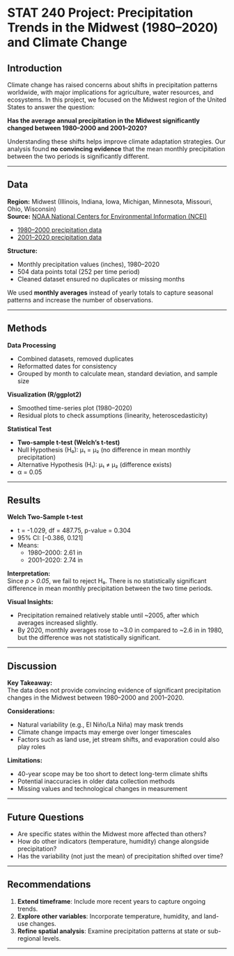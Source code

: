 # STAT 240 Project: Precipitation Trends in the Midwest (1980–2020) and Climate Change

## Introduction
Climate change has raised concerns about shifts in precipitation patterns worldwide, with major implications for agriculture, water resources, and ecosystems. In this project, we focused on the Midwest region of the United States to answer the question:  

**Has the average annual precipitation in the Midwest significantly changed between 1980–2000 and 2001–2020?**

Understanding these shifts helps improve climate adaptation strategies. Our analysis found **no convincing evidence** that the mean monthly precipitation between the two periods is significantly different.

---

## Data

**Region:** Midwest (Illinois, Indiana, Iowa, Michigan, Minnesota, Missouri, Ohio, Wisconsin)  
**Source:** [NOAA National Centers for Environmental Information (NCEI)](https://www.ncei.noaa.gov/)  
- [1980–2000 precipitation data](https://www.ncei.noaa.gov/access/monitoring/climate-at-a-glance/regional/time-series/102/pcp/1/0/1980-2000)  
- [2001–2020 precipitation data](https://www.ncei.noaa.gov/access/monitoring/climate-at-a-glance/regional/time-series/102/pcp/1/0/2001-2020)  

**Structure:**  
- Monthly precipitation values (inches), 1980–2020  
- 504 data points total (252 per time period)  
- Cleaned dataset ensured no duplicates or missing months  

We used **monthly averages** instead of yearly totals to capture seasonal patterns and increase the number of observations.

---

## Methods

**Data Processing**
- Combined datasets, removed duplicates  
- Reformatted dates for consistency  
- Grouped by month to calculate mean, standard deviation, and sample size  

**Visualization (R/ggplot2)**
- Smoothed time-series plot (1980–2020)  
- Residual plots to check assumptions (linearity, heteroscedasticity)  

**Statistical Test**
- **Two-sample t-test (Welch’s t-test)**  
- Null Hypothesis (H₀): μ₁ = μ₂ (no difference in mean monthly precipitation)  
- Alternative Hypothesis (H₁): μ₁ ≠ μ₂ (difference exists)  
- α = 0.05  

---

## Results

**Welch Two-Sample t-test**
- t = -1.029, df = 487.75, p-value = 0.304  
- 95% CI: [-0.386, 0.121]  
- Means:  
  - 1980–2000: 2.61 in  
  - 2001–2020: 2.74 in  

**Interpretation:**  
Since *p > 0.05*, we fail to reject H₀. There is no statistically significant difference in mean monthly precipitation between the two time periods.  

**Visual Insights:**  
- Precipitation remained relatively stable until ~2005, after which averages increased slightly.  
- By 2020, monthly averages rose to ~3.0 in compared to ~2.6 in in 1980, but the difference was not statistically significant.  

---

## Discussion

**Key Takeaway:**  
The data does not provide convincing evidence of significant precipitation changes in the Midwest between 1980–2000 and 2001–2020.  

**Considerations:**  
- Natural variability (e.g., El Niño/La Niña) may mask trends  
- Climate change impacts may emerge over longer timescales  
- Factors such as land use, jet stream shifts, and evaporation could also play roles  

**Limitations:**  
- 40-year scope may be too short to detect long-term climate shifts  
- Potential inaccuracies in older data collection methods  
- Missing values and technological changes in measurement  

---

## Future Questions
- Are specific states within the Midwest more affected than others?  
- How do other indicators (temperature, humidity) change alongside precipitation?  
- Has the variability (not just the mean) of precipitation shifted over time?  

---

## Recommendations
1. **Extend timeframe**: Include more recent years to capture ongoing trends.  
2. **Explore other variables**: Incorporate temperature, humidity, and land-use changes.  
3. **Refine spatial analysis**: Examine precipitation patterns at state or sub-regional levels.  

---

